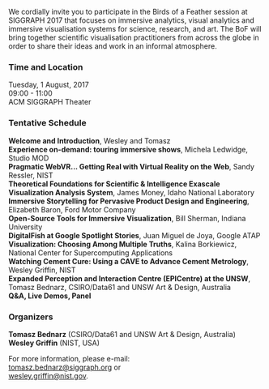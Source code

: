 We cordially invite you to participate in the Birds of a Feather session at
SIGGRAPH 2017 that focuses on immersive analytics, visual analytics and
immersive visualisation systems for science, research, and art. The BoF will
bring together scientific visualisation practitioners from across the globe in
order to share their ideas and work in an informal atmosphere.

### Time and Location

Tuesday, 1 August, 2017<br>
09:00 - 11:00<br>
ACM SIGGRAPH Theater

### Tentative Schedule

**Welcome and Introduction**, Wesley and Tomasz<br>
**Experience on-demand: touring immersive shows**, Michela Ledwidge, Studio MOD<br>
**Pragmatic WebVR... Getting Real with Virtual Reality on the Web**, Sandy Ressler, NIST<br>
**Theoretical Foundations for Scientific & Intelligence Exascale Visualization Analysis System**, James Money, Idaho National Laboratory<br>
**Immersive Storytelling for Pervasive Product Design and Engineering**, Elizabeth Baron, Ford Motor Company<br>
**Open-Source Tools for Immersive Visualization**, Bill Sherman, Indiana University<br>
**DigitalFish at Google Spotlight Stories**, Juan Miguel de Joya, Google ATAP<br>
**Visualization: Choosing Among Multiple Truths**, Kalina Borkiewicz, National Center for Supercomputing Applications<br>
**Watching Cement Cure: Using a CAVE to Advance Cement Metrology**, Wesley Griffin, NIST<br>
**Expanded Perception and Interaction Centre (EPICentre) at the UNSW**, Tomasz Bednarz, CSIRO/Data61 and UNSW Art & Design, Australia<br>
**Q&A, Live Demos, Panel**

### Organizers

**Tomasz Bednarz** (CSIRO/Data61 and UNSW Art & Design, Australia)<br>
**Wesley Griffin** (NIST, USA)

For more information, please e-mail:<br>
[tomasz.bednarz@siggraph.org](mailto:tomasz.bednard@siggraph.org) or<br>
[wesley.griffin@nist.gov](mailto:wesley.griffin@nist.gov).

